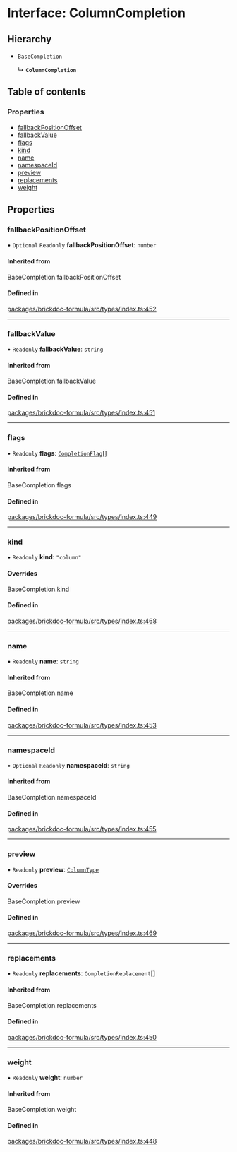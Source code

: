 # Interface: ColumnCompletion

## Hierarchy

- `BaseCompletion`

  ↳ **`ColumnCompletion`**

## Table of contents

### Properties

- [fallbackPositionOffset](ColumnCompletion.md#fallbackpositionoffset)
- [fallbackValue](ColumnCompletion.md#fallbackvalue)
- [flags](ColumnCompletion.md#flags)
- [kind](ColumnCompletion.md#kind)
- [name](ColumnCompletion.md#name)
- [namespaceId](ColumnCompletion.md#namespaceid)
- [preview](ColumnCompletion.md#preview)
- [replacements](ColumnCompletion.md#replacements)
- [weight](ColumnCompletion.md#weight)

## Properties

### <a id="fallbackpositionoffset" name="fallbackpositionoffset"></a> fallbackPositionOffset

• `Optional` `Readonly` **fallbackPositionOffset**: `number`

#### Inherited from

BaseCompletion.fallbackPositionOffset

#### Defined in

[packages/brickdoc-formula/src/types/index.ts:452](https://github.com/mashcard/mashcard/blob/main/packages/brickdoc-formula/src/types/index.ts#L452)

---

### <a id="fallbackvalue" name="fallbackvalue"></a> fallbackValue

• `Readonly` **fallbackValue**: `string`

#### Inherited from

BaseCompletion.fallbackValue

#### Defined in

[packages/brickdoc-formula/src/types/index.ts:451](https://github.com/mashcard/mashcard/blob/main/packages/brickdoc-formula/src/types/index.ts#L451)

---

### <a id="flags" name="flags"></a> flags

• `Readonly` **flags**: [`CompletionFlag`](../README.md#completionflag)[]

#### Inherited from

BaseCompletion.flags

#### Defined in

[packages/brickdoc-formula/src/types/index.ts:449](https://github.com/mashcard/mashcard/blob/main/packages/brickdoc-formula/src/types/index.ts#L449)

---

### <a id="kind" name="kind"></a> kind

• `Readonly` **kind**: `"column"`

#### Overrides

BaseCompletion.kind

#### Defined in

[packages/brickdoc-formula/src/types/index.ts:468](https://github.com/mashcard/mashcard/blob/main/packages/brickdoc-formula/src/types/index.ts#L468)

---

### <a id="name" name="name"></a> name

• `Readonly` **name**: `string`

#### Inherited from

BaseCompletion.name

#### Defined in

[packages/brickdoc-formula/src/types/index.ts:453](https://github.com/mashcard/mashcard/blob/main/packages/brickdoc-formula/src/types/index.ts#L453)

---

### <a id="namespaceid" name="namespaceid"></a> namespaceId

• `Optional` `Readonly` **namespaceId**: `string`

#### Inherited from

BaseCompletion.namespaceId

#### Defined in

[packages/brickdoc-formula/src/types/index.ts:455](https://github.com/mashcard/mashcard/blob/main/packages/brickdoc-formula/src/types/index.ts#L455)

---

### <a id="preview" name="preview"></a> preview

• `Readonly` **preview**: [`ColumnType`](ColumnType.md)

#### Overrides

BaseCompletion.preview

#### Defined in

[packages/brickdoc-formula/src/types/index.ts:469](https://github.com/mashcard/mashcard/blob/main/packages/brickdoc-formula/src/types/index.ts#L469)

---

### <a id="replacements" name="replacements"></a> replacements

• `Readonly` **replacements**: `CompletionReplacement`[]

#### Inherited from

BaseCompletion.replacements

#### Defined in

[packages/brickdoc-formula/src/types/index.ts:450](https://github.com/mashcard/mashcard/blob/main/packages/brickdoc-formula/src/types/index.ts#L450)

---

### <a id="weight" name="weight"></a> weight

• `Readonly` **weight**: `number`

#### Inherited from

BaseCompletion.weight

#### Defined in

[packages/brickdoc-formula/src/types/index.ts:448](https://github.com/mashcard/mashcard/blob/main/packages/brickdoc-formula/src/types/index.ts#L448)
